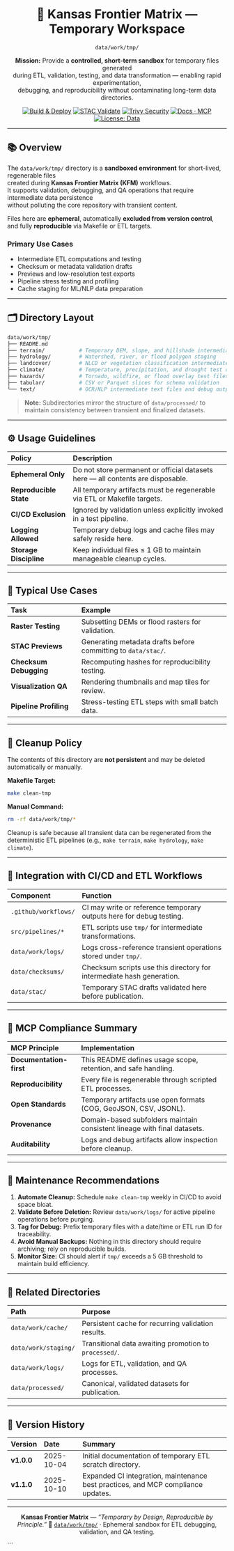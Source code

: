 <div align="center">

# 🧩 Kansas Frontier Matrix — Temporary Workspace  
`data/work/tmp/`

**Mission:** Provide a **controlled, short-term sandbox** for temporary files generated  
during ETL, validation, testing, and data transformation — enabling rapid experimentation,  
debugging, and reproducibility without contaminating long-term data directories.

[![Build & Deploy](https://github.com/bartytime4life/Kansas-Frontier-Matrix/actions/workflows/site.yml/badge.svg)](../../../../.github/workflows/site.yml)
[![STAC Validate](https://github.com/bartytime4life/Kansas-Frontier-Matrix/actions/workflows/stac-validate.yml/badge.svg)](../../../../.github/workflows/stac-validate.yml)
[![Trivy Security](https://github.com/bartytime4life/Kansas-Frontier-Matrix/actions/workflows/trivy.yml/badge.svg)](../../../../.github/workflows/trivy.yml)
[![Docs · MCP](https://img.shields.io/badge/Docs-MCP-blue)](../../../../docs/)
[![License: Data](https://img.shields.io/badge/License-CC--BY%204.0-green)](../../../../LICENSE)

</div>

---

## 📚 Overview

The `data/work/tmp/` directory is a **sandboxed environment** for short-lived, regenerable files  
created during **Kansas Frontier Matrix (KFM)** workflows.  
It supports validation, debugging, and QA operations that require intermediate data persistence  
without polluting the core repository with transient content.

Files here are **ephemeral**, automatically **excluded from version control**,  
and fully **reproducible** via Makefile or ETL targets.

### Primary Use Cases
- Intermediate ETL computations and testing  
- Checksum or metadata validation drafts  
- Previews and low-resolution test exports  
- Pipeline stress testing and profiling  
- Cache staging for ML/NLP data preparation  

---

## 🗂️ Directory Layout

```bash
data/work/tmp/
├── README.md
├── terrain/           # Temporary DEM, slope, and hillshade intermediates
├── hydrology/         # Watershed, river, or flood polygon staging
├── landcover/         # NLCD or vegetation classification intermediates
├── climate/           # Temperature, precipitation, and drought test data
├── hazards/           # Tornado, wildfire, or flood overlay test files
├── tabular/           # CSV or Parquet slices for schema validation
└── text/              # OCR/NLP intermediate text files and debug outputs
````

> **Note:** Subdirectories mirror the structure of `data/processed/` to maintain
> consistency between transient and finalized datasets.

---

## ⚙️ Usage Guidelines

| Policy                 | Description                                                                     |
| :--------------------- | :------------------------------------------------------------------------------ |
| **Ephemeral Only**     | Do not store permanent or official datasets here — all contents are disposable. |
| **Reproducible State** | All temporary artifacts must be regenerable via ETL or Makefile targets.        |
| **CI/CD Exclusion**    | Ignored by validation unless explicitly invoked in a test pipeline.             |
| **Logging Allowed**    | Temporary debug logs and cache files may safely reside here.                    |
| **Storage Discipline** | Keep individual files ≤ 1 GB to maintain manageable cleanup cycles.             |

---

## 🧩 Typical Use Cases

| Task                   | Example                                                       |
| :--------------------- | :------------------------------------------------------------ |
| **Raster Testing**     | Subsetting DEMs or flood rasters for validation.              |
| **STAC Previews**      | Generating metadata drafts before committing to `data/stac/`. |
| **Checksum Debugging** | Recomputing hashes for reproducibility testing.               |
| **Visualization QA**   | Rendering thumbnails and map tiles for review.                |
| **Pipeline Profiling** | Stress-testing ETL steps with small batch data.               |

---

## 🧹 Cleanup Policy

The contents of this directory are **not persistent** and may be deleted automatically or manually.

**Makefile Target:**

```bash
make clean-tmp
```

**Manual Command:**

```bash
rm -rf data/work/tmp/*
```

Cleanup is safe because all transient data can be regenerated
from the deterministic ETL pipelines (e.g., `make terrain`, `make hydrology`, `make climate`).

---

## 🧰 Integration with CI/CD and ETL Workflows

| Component            | Function                                                              |
| :------------------- | :-------------------------------------------------------------------- |
| `.github/workflows/` | CI may write or reference temporary outputs here for debug testing.   |
| `src/pipelines/*`    | ETL scripts use `tmp/` for intermediate transformations.              |
| `data/work/logs/`    | Logs cross-reference transient operations stored under `tmp/`.        |
| `data/checksums/`    | Checksum scripts use this directory for intermediate hash generation. |
| `data/stac/`         | Temporary STAC drafts validated here before publication.              |

---

## 🧠 MCP Compliance Summary

| MCP Principle           | Implementation                                                           |
| :---------------------- | :----------------------------------------------------------------------- |
| **Documentation-first** | This README defines usage scope, retention, and safe handling.           |
| **Reproducibility**     | Every file is regenerable through scripted ETL processes.                |
| **Open Standards**      | Temporary artifacts use open formats (COG, GeoJSON, CSV, JSONL).         |
| **Provenance**          | Domain-based subfolders maintain consistent lineage with final datasets. |
| **Auditability**        | Logs and debug artifacts allow inspection before cleanup.                |

---

## 🧩 Maintenance Recommendations

1. **Automate Cleanup:** Schedule `make clean-tmp` weekly in CI/CD to avoid space bloat.
2. **Validate Before Deletion:** Review `data/work/logs/` for active pipeline operations before purging.
3. **Tag for Debug:** Prefix temporary files with a date/time or ETL run ID for traceability.
4. **Avoid Manual Backups:** Nothing in this directory should require archiving; rely on reproducible builds.
5. **Monitor Size:** CI should alert if `tmp/` exceeds a 5 GB threshold to maintain build efficiency.

---

## 📎 Related Directories

| Path                 | Purpose                                               |
| :------------------- | :---------------------------------------------------- |
| `data/work/cache/`   | Persistent cache for recurring validation results.    |
| `data/work/staging/` | Transitional data awaiting promotion to `processed/`. |
| `data/work/logs/`    | Logs for ETL, validation, and QA processes.           |
| `data/processed/`    | Canonical, validated datasets for publication.        |

---

## 📅 Version History

| Version    | Date       | Summary                                                                          |
| :--------- | :--------- | :------------------------------------------------------------------------------- |
| **v1.0.0** | 2025-10-04 | Initial documentation of temporary ETL scratch directory.                        |
| **v1.1.0** | 2025-10-10 | Expanded CI integration, maintenance best practices, and MCP compliance updates. |

---

<div align="center">

**Kansas Frontier Matrix** — *“Temporary by Design, Reproducible by Principle.”*
📍 [`data/work/tmp/`](.) · Ephemeral sandbox for ETL debugging, validation, and QA testing.

</div>
```
